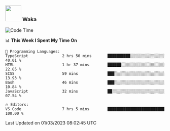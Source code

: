 ### <img src="https://media.giphy.com/media/VgCDAzcKvsR6OM0uWg/giphy.gif" width="50"> Waka

  <!--START_SECTION:waka-->
![Code Time](http://img.shields.io/badge/Code%20Time-1%2C294%20hrs%2012%20mins-blue)

📊 **This Week I Spent My Time On** 

```text
💬 Programming Languages: 
TypeScript               2 hrs 50 mins       ██████████░░░░░░░░░░░░░░░   40.01 % 
HTML                     1 hr 37 mins        ██████░░░░░░░░░░░░░░░░░░░   22.85 % 
SCSS                     59 mins             ███░░░░░░░░░░░░░░░░░░░░░░   13.93 % 
Bash                     46 mins             ███░░░░░░░░░░░░░░░░░░░░░░   10.84 % 
JavaScript               32 mins             ██░░░░░░░░░░░░░░░░░░░░░░░   07.54 % 

🔥 Editors: 
VS Code                  7 hrs 5 mins        █████████████████████████   100.00 % 
```


 Last Updated on 01/03/2023 08:02:45 UTC
<!--END_SECTION:waka-->
